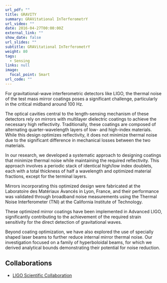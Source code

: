 ```yaml
---
url_pdf: ""
title: GRAVITY
summary: GRAVitational InTerferometrY
url_video: ""
date: 2016-04-27T00:00:00Z
external_link: ""
show_date: false
url_slides: ""
subtitle: GRAVitational InTerferometrY
weight: 80
tags:
  - Sensing
links: null
image:
  focal_point: Smart
url_code: ""
---
```



For gravitational-wave interferometric detectors like LIGO, the thermal noise of the test mass mirror coatings poses a significant challenge, particularly in the critical midband around 100 Hz.

The optical cavities central to the length-sensing mechanism of these detectors rely on mirrors with multilayer dielectric coatings to achieve the necessary high reflectivity. Traditionally, these coatings are composed of alternating quarter-wavelength layers of low- and high-index materials. While this design optimizes reflectivity, it does not minimize thermal noise due to the significant difference in mechanical losses between the two materials.

In our research, we developed a systematic approach to designing coatings that minimize thermal noise while maintaining the required reflectivity. This approach involves a periodic stack of identical high/low index doublets, each with a total thickness of half a wavelength and optimized material fractions, except for the terminal layers.

Mirrors incorporating this optimized design were fabricated at the Laboratoire des Matériaux Avancés in Lyon, France, and their performance was validated through broadband noise measurements using the Thermal Noise Interferometer (TNI) at the California Institute of Technology.

These optimized mirror coatings have been implemented in Advanced LIGO, significantly contributing to the achievement of the required strain sensitivity for the direct detection of gravitational waves.

Beyond coating optimization, we have also explored the use of specially shaped laser beams to further reduce internal mirror thermal noise. Our investigation focused on a family of hyperboloidal beams, for which we derived analytical bounds demonstrating their potential for noise reduction.

## Collaborations
- [LIGO Scientific Collaboration]

[LIGO]: https://www.ligo.caltech.edu
[LIGO Scientific Collaboration]: https://ligo.org